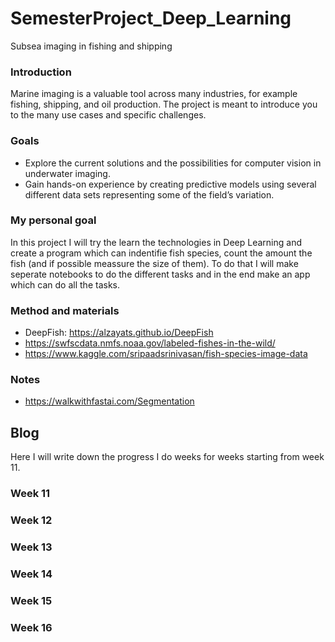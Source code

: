 # SemesterProject_Deep_Learning
Subsea imaging in fishing and shipping

### Introduction
Marine imaging is a valuable tool across many industries,
for example fishing, shipping, and oil production. The
project is meant to introduce you to the many use cases
and specific challenges. 

### Goals
* Explore the current solutions and the possibilities
for computer vision in underwater imaging.
* Gain hands-on experience by creating predictive models using several different data sets
representing some of the field’s variation.

### My personal goal
In this project I will try the learn the technologies in Deep Learning and create a program which can indentifie fish species, count the amount the fish (and if possible meassure the size of them). To do that I will make seperate notebooks to do the different tasks and in the end make an app which can do all the tasks.

### Method and materials
* DeepFish: https://alzayats.github.io/DeepFish
* https://swfscdata.nmfs.noaa.gov/labeled-fishes-in-the-wild/
* https://www.kaggle.com/sripaadsrinivasan/fish-species-image-data

### Notes
* https://walkwithfastai.com/Segmentation

## Blog
Here I will write down the progress I do weeks for weeks starting from week 11.

### Week 11

### Week 12

### Week 13

### Week 14

### Week 15

### Week 16
